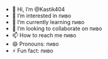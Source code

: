 - 👋 Hi, I’m @Kastik404
- 👀 I’m interested in пиво
- 🌱 I’m currently learning пиво
- 💞️ I’m looking to collaborate on пиво
- 📫 How to reach me пиво
- 😄 Pronouns: пиво
- ⚡ Fun fact: пиво

<!---
Kastik404/Kastik404 is a ✨ special ✨ repository because its `README.md` (this file) appears on your GitHub profile.
You can click the Preview link to take a look at your changes.
--->
